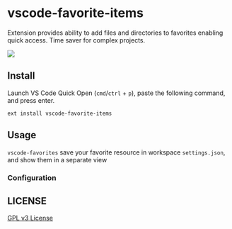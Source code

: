 # vscode-favorite-items

Extension provides ability to add files and directories to favorites enabling quick access. Time saver for complex projects.

![](https://raw.githubusercontent.com/kdcro101/vscode-favorite-items/master/images/preview.gif)

## Install

Launch VS Code Quick Open (`cmd`/`ctrl` + `p`), paste the following command, and press enter.

```
ext install vscode-favorite-items
```

## Usage

`vscode-favorites` save your favorite resource in workspace `settings.json`, and show them in a separate view

### Configuration

## LICENSE

[GPL v3 License](https://raw.githubusercontent.com/leftstick/vscode-favorites/master/LICENSE)
